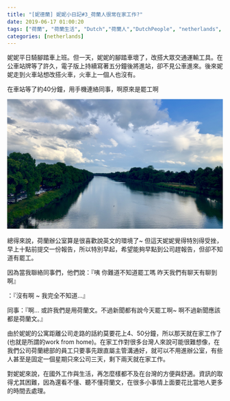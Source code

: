 ```yaml
---
title: "[妮德蘭] 妮妮小日記#3_荷蘭人很常在家工作?"
date: 2019-06-17 01:00:20
tags: ["荷蘭", "荷蘭生活", "Dutch","荷蘭人","DutchPeople", "netherlands", "NL", "workinNetherlands", "lifeinNetherlands"]
categories: [netherlands]
---
```

妮妮平日騎腳踏車上班。但一天，妮妮的腳踏車壞了，改搭大眾交通運輸工具。在公車站牌等了許久，電子版上持續寫著五分鐘後將進站，卻不見公車進來。後來妮妮走到火車站想改搭火車，火車上一個人也沒有。




在車站等了約40分鐘，用手機連絡同事，啊原來是罷工啊


![](/images/strike.jpg) 


<!--more-->

總得來說，荷蘭辦公室算是很喜歡說英文的環境了~ 但這天妮妮覺得特別得受挫，早上十點前提交一份報告，所以特別早起，希望能夠早點到公司趕報告，但卻不知道有罷工。

因為當我聯絡同事們，他們說：『咦 你難道不知道罷工嗎 昨天我們有聊天有聊到啊』



：『沒有啊 ~ 我完全不知道…』



同事：『啊… 或許我們是用荷蘭文。不過新聞都有說今天罷工啊~ 啊不過新聞應該都是荷蘭文。』



由於妮妮的公寓距離公司走路的話約莫要花上4、50分鐘，所以那天就在家工作了(也就是所謂的work from home)。在家工作對很多台灣人來說可能很難想像，在我們公司荷蘭總部的員工只要事先跟直屬主管溝通好，就可以不用進辦公室，有些人甚至是固定一個星期只來公司三天，剩下兩天就在家工作。



對妮妮來說，在國外工作與生活，再怎麼樣都不及在台灣的方便與舒適。資訊的取得尤其困難，因為還看不懂、聽不懂荷蘭文，在很多小事情上面要花比當地人更多的時間去處理。
